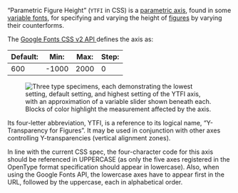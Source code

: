 
“Parametric Figure Height” (`YTFI` in CSS) is a [parametric axis](/glossary/parametric_axis), found in some [variable fonts](/glossary/variable_fonts), for specifying and varying the height of [figures](/glossary/numerals_figures) by varying their counterforms.

The [Google Fonts CSS v2 API ](https://developers.google.com/fonts/docs/css2) defines the axis as:

| Default: | Min: | Max: | Step: |
| --- | --- | --- | --- |
| 600 | -1000 | 2000 | 0 |
<figure>

![Three type specimens, each demonstrating the lowest setting, default setting, and highest setting of the YTFI axis, with an approximation of a variable slider shown beneath each. Blocks of color highlight the measurement affected by the axis.](images/thumbnail.svg)

</figure>

Its four-letter abbreviation, YTFI, is a reference to its logical name, “Y-Transparency for Figures”. It may be used in conjunction with other axes controlling Y-transparencies (vertical alignment zones).

In line with the current CSS spec, the four-character code for this axis should be referenced in UPPERCASE (as only the five axes registered in the OpenType format specification should appear in lowercase). Also, when using the Google Fonts API, the lowercase axes have to appear first in the URL, followed by the uppercase, each in alphabetical order.

